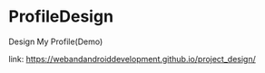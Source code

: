 # ProfileDesign
Design My Profile(Demo)

link: https://webandandroiddevelopment.github.io/project_design/

